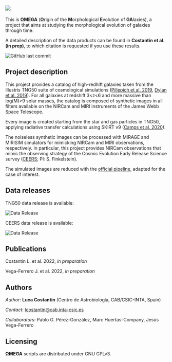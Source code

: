 # ![](https://drive.google.com/uc?export=view&id=1hvEOXvU8-yjt72G6JP4JBnBgHrthcLE5)

This is **ΩMEGA** (**Ω**rigin of the **M**orphological **E**volution of **GA**laxies), a project that aims at studying the morphological evolution of galaxies through time. 

A detailed description of the data products can be found in **Costantin et al. (in prep)**, to which citation is requested if you use these results.

![GitHub last commit](https://img.shields.io/github/last-commit/lcostant/OMEGA?style=plastic)

## Project description

This project provides a catalog of high-redhift galaxies taken from the Illustris TNG50 suite of cosmological simulations ([Pillepich et al. 2019](http://ui.adsabs.harvard.edu/abs/arXiv:1902.05553), [Dylan et al. 2019](https://ui.adsabs.harvard.edu/abs/2019MNRAS.490.3234N/abstract)). For all galaxies at redshift 3<z<6 and more massive than log(M)>9 solar masses, the catalog is composed of synthetic images in all filters available on the NIRCam and MIRI instruments of the James Webb Space Telescope. 

Every image is created starting from the star and gas particles in TNG50, applying radiative transfer calculations using SKIRT v9 ([Camps et al. 2020](https://ui.adsabs.harvard.edu/abs/2020A%26C....3100381C/abstract)).

The noiseless synthetic images can be processed with MIRAGE and MIRISIM simulators for mimicking NIRCam and MIRI observations, respectively. In particular, this project provides NIRCam observations that mimic the observing strategy of the Cosmic Evolution Early Release Science survey ([CEERS](https://ceers.github.io); PI: S. Finkelstein).

The simulated images are reduced with the [official pipeline](https://github.com/spacetelescope/jwst), adapted for the case of interest.

## Data releases

TNG50 data release is available: 

![Data Release](https://img.shields.io/badge/version-v1.0-green)

CEERS data release is available: 

![Data Release](https://img.shields.io/badge/version-v0.1-orange)

## Publications

Costantin L. et al. 2022, *in preparation*

Vega-Ferrero J. et al. 2022, *in preparation*

## Authors

*Author*: **Luca Costantin** (Centro de Astrobiología, CAB/CSIC-INTA, Spain)

*Contact*: <lcostantin@cab.inta-csic.es>

*Collaborators*: Pablo G. Pérez-González, Marc Huertas-Company, Jesús Vega-Ferrero


## Licensing

**ΩMEGA** scripts are distributed under GNU GPLv3.

